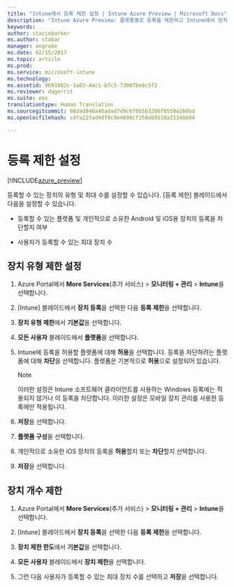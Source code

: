 ```yaml
---
title: "Intune에서 등록 제한 설정 | Intune Azure Preview | Microsoft Docs"
description: "Intune Azure Preview: 플랫폼별로 등록을 제한하고 Intune에서 장치 등록 제한을 설정합니다. "
keywords: 
author: staciebarker
ms.author: stabar
manager: angrobe
ms.date: 02/15/2017
ms.topic: article
ms.prod: 
ms.service: microsoft-intune
ms.technology: 
ms.assetid: 9691982c-1a03-4ac1-b7c5-73087be8c5f2
ms.reviewer: dagerrit
ms.suite: ems
translationtype: Human Translation
ms.sourcegitcommit: 08dad848a48adad7d9c6f0b5b3286f6550a266bd
ms.openlocfilehash: c4fa22fad4df9c0e4699cf258eb9518a1534bb94

---
```


# <a name="set-enrollment-restrictions"></a>등록 제한 설정 

[!INCLUDE[azure_preview](../includes/azure_preview.md)]

등록할 수 있는 장치의 유형 및 최대 수를 설정할 수 있습니다. [등록 제한] 블레이드에서 다음을 설정할 수 있습니다.

- 등록할 수 있는 플랫폼 및 개인적으로 소유한 Android 및 iOS용 장치의 등록을 차단할지 여부

- 사용자가 등록할 수 있는 최대 장치 수

## <a name="set-device-type-restrictions"></a>장치 유형 제한 설정

1. Azure Portal에서 **More Services**(추가 서비스) > **모니터링 + 관리** > **Intune**을 선택합니다.

2. [Intune] 블레이드에서 **장치 등록**을 선택한 다음 **등록 제한**을 선택합니다.

3. **장치 유형 제한**에서 **기본값**을 선택합니다.

4. **모든 사용자** 블레이드에서 **플랫폼**을 선택합니다.

5. Intune에 등록을 허용할 플랫폼에 대해 **허용**을 선택합니다. 등록을 차단하려는 플랫폼에 대해 **차단**을 선택합니다. 플랫폼은 기본적으로 **허용**으로 설정되어 있습니다. 

    >[!NOTE]
    >이러한 설정은 Intune 소프트웨어 클라이언트를 사용하는 Windows 등록에는 적용되지 않거나 이 등록을 차단합니다. 이러한 설정은 모바일 장치 관리를 사용한 등록에만 적용됩니다. 

6. **저장**을 선택합니다.

7. **플랫폼 구성**을 선택합니다.

8. 개인적으로 소유한 iOS 장치의 등록을 **허용**할지 또는 **차단**할지 선택합니다.

9. **저장**을 선택합니다.

## <a name="set-device-limit-restrictions"></a>장치 개수 제한

1. Azure Portal에서 **More Services**(추가 서비스) > **모니터링 + 관리** > **Intune**을 선택합니다.

2. [Intune] 블레이드에서 **장치 등록**을 선택한 다음 **등록 제한**을 선택합니다.

3. **장치 제한 한도**에서 **기본값**을 선택합니다.

4. **모든 사용자** 블레이드에서 **장치 제한**을 선택합니다.

5. 그런 다음 사용자가 등록할 수 있는 최대 장치 수를 선택하고 **저장**을 선택합니다.



<!--HONumber=Feb17_HO3-->


